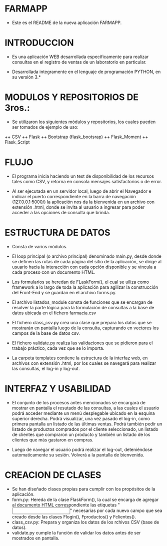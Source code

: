 

 FARMAPP
=========

+ Este es el README de la nueva aplicación FARMAPP.

 INTRODUCCION
==============

+ Es una aplicación WEB desarrollada específicamente para realizar consultas en el registro de ventas de un laboratorio en particular. 

+ Desarrollada integramente en el lenguaje de programación PYTHON, en su versión 3.*


 MODULOS Y REPOSITORIOS DE 3ros.:
==================================

+ Se utilizaron los siguientes módulos y repositorios, los cuales pueden ser tomados de ejemplo de uso:

++ CSV
++ Flask
++ Bootstrap (flask_bootsrap)
++ Flask_Moment
++ Flask_Script

 FLUJO
=======

+ El programa inicia haciendo un test de disponibilidad de los recursos tales como CSV, y retorna en consola mensajes satisfactorios o de error.

+ Al ser ejecutada en un servidor local, luego de abrir el Navegador e indicar el puerto correspondiente en la barra de navegación (127.0.0.1:5000/) la aplicación nos da la bienvenida en un archivo con extensión .html, donde se invita al usuario a ingresar para poder acceder a las opciones de consulta que brinda.

 ESTRUCTURA DE DATOS
=====================

+ Consta de varios módulos. 

+ El loop principal (o archivo principal) denominado main.py, desde donde se definen las rutas de cada página del sitio de la aplicación, se dirige al usuario hacia la interacción con cada opción disponible y se vincula a cada proceso con un documento HTML. 

+ Los formularios se heredan de FLaskForm(), el cual se uiliza como framework a lo largo de toda la aplicación para agilizar la construcción del Front-End y se guardan en el archivo forms.py.

+ El archivo listados_module consta de funciones que se encargan de resolver la parte lógica para la formulación de consultas a la base de datos ubicada en el fichero farmacia.csv

+ El fichero class_csv.py crea una clase que prepara los datos que se mostrarán en pantalla luego de la consulta, capturando en vectores los campos de la base de datos csv.

+ El fichero validate.py realiza las validaciones que se pidieron para el trabajo práctico, cada vez que se lo importa.

+ La carpeta templates contiene la estructura de la interfaz web, en archivos con extensión .html, por los cuales se navegará para realizar las consultas, el log-in y log-out.


 INTERFAZ Y USABILIDAD
=======================

+ El conjunto de los procesos antes mencionados se encargará de mostrar en pantalla el resutado de las consultas, a las cuales el usuario podrá acceder mediante un menú desplegable ubicado en la esquina superior derecha. Podrá visualizar, una vez pasado el log-in, como primera pantalla un listado de las últimas ventas. Podrá también pedir un listado de productos comprados por el cliente seleccionado, un listado de clientes que compraron un producto y también un listado de los clientes que más gastaron en compras. 

+ Luego de navegar el usuario podrá realizar el log-out, deteniéndose automaticamente su sesión. Volverá a la pantalla de bienvenida.

 CREACION DE CLASES
====================

+ Se han diseñado clases propias para cumplir con los propósitos de la aplicación.
+ form.py: Hereda de la clase FlaskForm(), la cual se encarga de agregar al documento HTML correspondiente las etiquetas "<input>" necesarias por cada nuevo campo que sea creado desde las clases Flogin(), Fproductos() y Fclientes().
+ class_csv.py: Prepara y organiza los datos de los rchivos CSV (base de datos). 
+ validate.py cumple la función de validar los datos antes de ser mostrados en pantalla.


 



